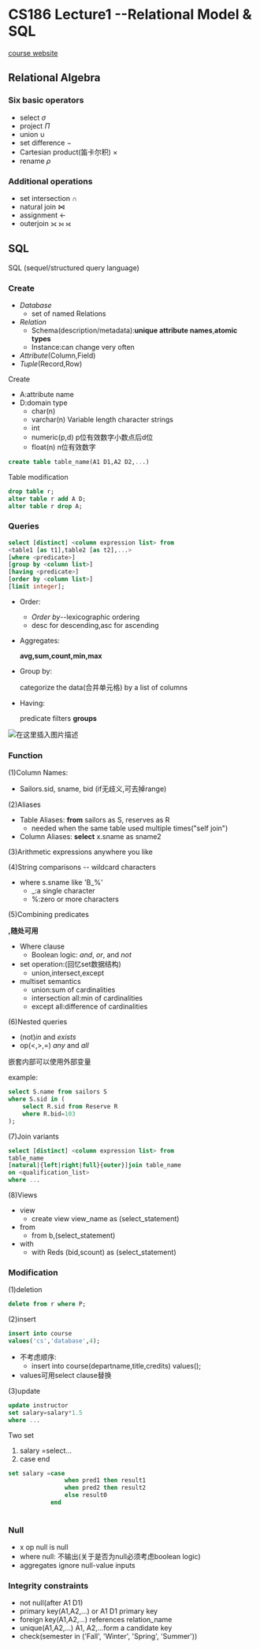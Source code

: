 # CS186 Lecture1 --Relational Model & SQL

[course website](https://cs186berkeley.net/)
##  Relational Algebra

### Six basic operators
- select $\sigma$
- project  $\Pi$
- union $\cup$
- set difference $-$
- Cartesian product(笛卡尔积) $\times$
- rename $\rho$

### Additional operations
- set intersection $\cap$
- natural join $\Join$
- assignment $\leftarrow$
- outerjoin ⟗ ⟕ ⟖

## SQL

SQL (sequel/structured query language)

### Create
- *Database*
	- set of named Relations
- *Relation*
	- Schema(description/metadata):**unique attribute names**,**atomic types**
	- Instance:can change very often
- *Attribute*(Column,Field)
- *Tuple*(Record,Row)

Create 

- A:attribute name
- D:domain type
	- char(n)
	- varchar(n)  Variable length character strings
	- int
	- numeric(p,d) p位有效数字小数点后d位
	- float(n) n位有效数字


```sql
create table table_name(A1 D1,A2 D2,...)
```

Table modification

```sql
drop table r;
alter table r add A D;
alter table r drop A;
```
###  Queries
```sql
select [distinct] <column expression list> from 
<table1 [as t1],table2 [as t2],...>
[where <predicate>]
[group by <column list>]
[having <predicate>]
[order by <column list>]
[limit integer];
```
- Order:

	- *Order by*--lexicographic ordering
	- desc for descending,asc for ascending

- Aggregates:

	**avg,sum,count,min,max**

- Group by:

	categorize the data(合并单元格) by a list of columns

- Having:

	predicate filters **groups**

![在这里插入图片描述](https://img-blog.csdnimg.cn/2021031019304130.png?x-oss-process=image/watermark,type_ZmFuZ3poZW5naGVpdGk,shadow_10,text_aHR0cHM6Ly9ibG9nLmNzZG4ubmV0L3FxXzM5MzgwMjMw,size_16,color_FFFFFF,t_70)
### Function
(1)Column Names:
- Sailors.sid, sname, bid (if无歧义,可去掉range)

(2)Aliases
- Table Aliases: **from** sailors as S, reserves as R
	- needed when the same table used multiple times("self join") 
- Column Aliases: **select** x.sname as sname2

(3)Arithmetic expressions anywhere you like

(4)String comparisons -- wildcard characters
- where s.sname like 'B_%'
	- _:a single character
	- %:zero or more characters

(5)Combining predicates

**,随处可用**
- Where clause
	- Boolean logic: *and*, *or*, and *not*
- set operation:(回忆set数据结构)
	- union,intersect,except
- multiset semantics
	- union:sum of cardinalities
	- intersection all:min of cardinalities
	- except all:difference of cardinalities

(6)Nested queries

- (not)*in* and *exists*
- op(<,>,=) *any* and *all* 

嵌套内部可以使用外部变量

example:
```sql
select S.name from sailors S
where S.sid in (
	select R.sid from Reserve R
	where R.bid=103
);
``` 
(7)Join variants
```sql
select [distinct] <column expression list> from 
table_name
[natural|{left|right|full}{outer}]join table_name
on <qualification_list>
where ...
```

(8)Views
- view
	- create view view_name as (select_statement)
- from 
	- from b,(select_statement)
- with 
	- with Reds (bid,scount) as (select_statement)

### Modification
(1)deletion
```sql
delete from r where P;
```
(2)insert
```sql
insert into course 
values('cs','database',4);
```

- 不考虑顺序:
	- insert into course(departname,title,credits) values();
- values可用select clause替换

(3)update
```sql
update instructor
set salary=salary*1.5
where ...
```

Two set

1. salary =select...
2. case end 
```sql
set salary =case
				when pred1 then result1
				when pred2 then result2
				else result0
			end
			
```
### Null

- x op null is null
- where null: 不输出(关于是否为null必须考虑boolean logic)
- aggregates ignore null-value inputs

### Integrity constraints
- not null(after A1 D1)
- primary key(A1,A2,...) or A1 D1 primary key
- foreign key(A1,A2,...) references relation_name
- unique(A1,A2,...) A1, A2,...form a candidate key
- check(semester in ('Fall', 'Winter', 'Spring', 'Summer'))